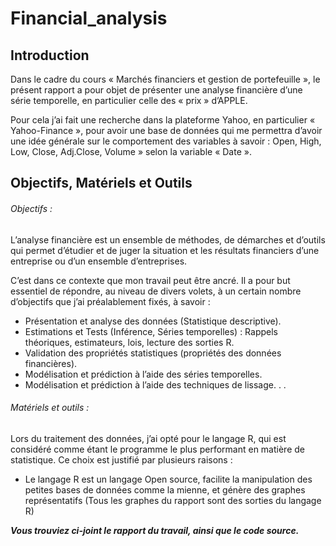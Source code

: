 # Financial_analysis
## Introduction
Dans le cadre du cours « Marchés financiers et gestion de portefeuille », le présent rapport a pour objet de présenter une analyse financière d’une série temporelle, en particulier celle des « prix » d’APPLE.

Pour cela j’ai fait une recherche dans la plateforme Yahoo, en particulier « Yahoo-Finance », pour avoir une base de données qui me permettra d’avoir une idée générale sur le comportement des variables à savoir : Open, High, Low, Close, Adj.Close, Volume » selon la variable « Date ».

## Objectifs, Matériels et Outils
###### Objectifs :
L’analyse financière est un ensemble de méthodes, de démarches et d’outils qui permet d’étudier et de juger la situation et les résultats financiers d’une entreprise ou d’un ensemble d’entreprises.

C’est dans ce contexte que mon travail peut être ancré. Il a pour but essentiel de répondre, au niveau de divers volets, à un certain nombre d’objectifs que j’ai préalablement fixés, à savoir :
- Présentation et analyse des données (Statistique descriptive).
- Estimations et Tests (Inférence, Séries temporelles) : Rappels théoriques, estimateurs, lois, lecture des sorties R.
- Validation des propriétés statistiques (propriétés des données financières).
- Modélisation et prédiction à l’aide des séries temporelles.
- Modélisation et prédiction à l’aide des techniques de lissage. . .

###### Matériels et outils :
Lors du traitement des données, j’ai opté pour le langage R, qui est considéré comme étant le programme le plus performant en matière de statistique. Ce choix est justifié par plusieurs raisons :
- Le langage R est un langage Open source, facilite la manipulation des petites
bases de données comme la mienne, et génère des graphes représentatifs (Tous les graphes
du rapport sont des sorties du langage R)

***Vous trouviez ci-joint le rapport du travail, ainsi que le code source.***
